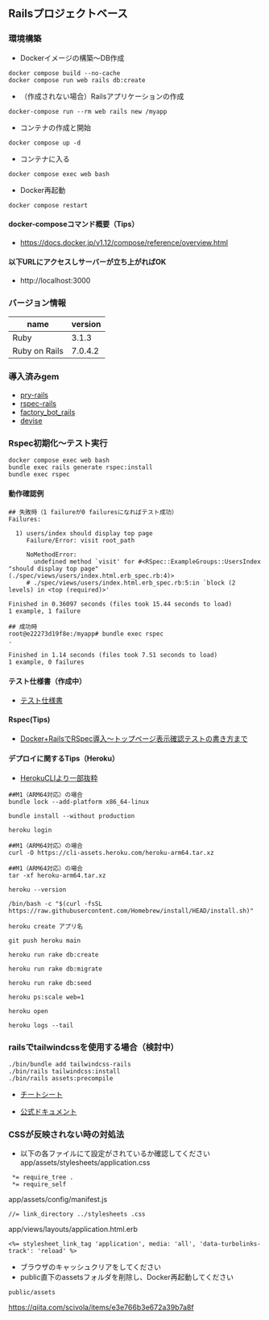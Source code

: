 ## Railsプロジェクトベース

### 環境構築
- Dockerイメージの構築〜DB作成

```
docker compose build --no-cache
docker compose run web rails db:create
```

- （作成されない場合）Railsアプリケーションの作成

```
docker-compose run --rm web rails new /myapp
```

- コンテナの作成と開始

```
docker compose up -d
```

- コンテナに入る

```
docker compose exec web bash
```

- Docker再起動

```
docker compose restart
```

#### docker-composeコマンド概要（Tips）

- https://docs.docker.jp/v1.12/compose/reference/overview.html


#### 以下URLにアクセスしサーバーが立ち上がればOK

- http://localhost:3000


### バージョン情報

name|version
--|--
Ruby | 3.1.3
Ruby on Rails | 7.0.4.2

### 導入済みgem

- [pry-rails](https://github.com/pry/pry-rails)
- [rspec-rails](https://github.com/rspec/rspec-rails)
- [factory_bot_rails](https://github.com/thoughtbot/factory_bot_rails)
- [devise](https://github.com/heartcombo/devise)

### Rspec初期化〜テスト実行

```
docker compose exec web bash
bundle exec rails generate rspec:install
bundle exec rspec
```

#### 動作確認例
```
## 失敗時（1 failureが0 failuresになればテスト成功）
Failures:

  1) users/index should display top page
     Failure/Error: visit root_path

     NoMethodError:
       undefined method `visit' for #<RSpec::ExampleGroups::UsersIndex "should display top page" (./spec/views/users/index.html.erb_spec.rb:4)>
     # ./spec/views/users/index.html.erb_spec.rb:5:in `block (2 levels) in <top (required)>'

Finished in 0.36097 seconds (files took 15.44 seconds to load)
1 example, 1 failure

## 成功時
root@e22273d19f8e:/myapp# bundle exec rspec
.

Finished in 1.14 seconds (files took 7.51 seconds to load)
1 example, 0 failures
```

#### テスト仕様書（作成中）
- [テスト仕様書](https://docs.google.com/spreadsheets/d/1ncQnjfbpvykaGYqmEvLZtAkxVcaDKArx/edit?usp=sharing&ouid=102379529971654433248&rtpof=true&sd=true)

#### Rspec(Tips)
- [Docker+RailsでRSpec導入〜トップページ表示確認テストの書き方まで](https://qiita.com/memomaruRey/items/a93e03eec2eb6e1a8443)

#### デプロイに関するTips（Heroku）
- [HerokuCLIより一部抜粋](https://devcenter.heroku.com/articles/heroku-cli)
```
##M1（ARM64対応）の場合
bundle lock --add-platform x86_64-linux

bundle install --without production

heroku login

##M1（ARM64対応）の場合
curl -O https://cli-assets.heroku.com/heroku-arm64.tar.xz

##M1（ARM64対応）の場合
tar -xf heroku-arm64.tar.xz

heroku --version

/bin/bash -c "$(curl -fsSL https://raw.githubusercontent.com/Homebrew/install/HEAD/install.sh)"

heroku create アプリ名

git push heroku main

heroku run rake db:create 

heroku run rake db:migrate

heroku run rake db:seed 

heroku ps:scale web=1

heroku open

heroku logs --tail 
```

### railsでtailwindcssを使用する場合（検討中）

```
./bin/bundle add tailwindcss-rails
./bin/rails tailwindcss:install
./bin/rails assets:precompile
```

- [チートシート](https://tailwindcomponents.com/cheatsheet/)

- [公式ドキュメント](https://tailwindcss.com/docs/installation)

### CSSが反映されない時の対処法
- 以下の各ファイルにて設定がされているか確認してください
app/assets/stylesheets/application.css
```
 *= require_tree .
 *= require_self
```
app/assets/config/manifest.js
```
//= link_directory ../stylesheets .css
```
app/views/layouts/application.html.erb
```
<%= stylesheet_link_tag 'application', media: 'all', 'data-turbolinks-track': 'reload' %>   
```

- ブラウザのキャッシュクリアをしてください
- public直下のassetsフォルダを削除し、Docker再起動してください
```
public/assets
```
https://qiita.com/scivola/items/e3e766b3e672a39b7a8f